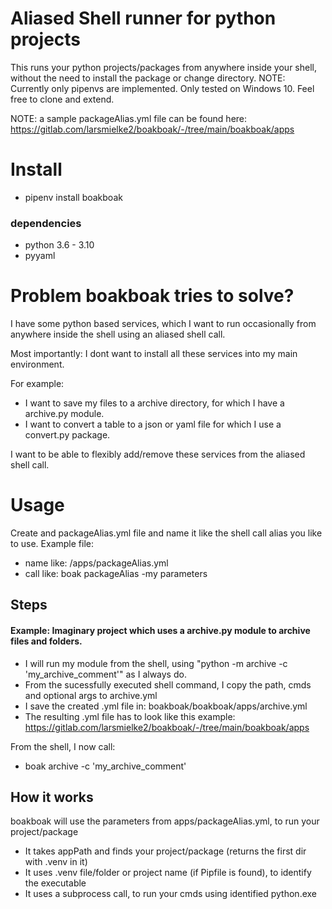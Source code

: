 <!-- README.md -->

# Aliased Shell runner for python projects

This runs your python projects/packages from anywhere inside your shell, without the need to install the package or change directory. 
NOTE: Currently only pipenvs are implemented. Only tested on Windows 10. 
Feel free to clone and extend.

NOTE: a sample packageAlias.yml file can be found here: https://gitlab.com/larsmielke2/boakboak/-/tree/main/boakboak/apps


# Install
- pipenv install boakboak


### dependencies
- python 3.6 - 3.10
- pyyaml



# Problem boakboak tries to solve?
I have some python based services, which I want to run occasionally from anywhere inside the
shell using an aliased shell call.

Most importantly: I dont want to install all these services into my main environment.

For example:
- I want to save my files to a archive directory, for which I have a archive.py module.
- I want to convert a table to a json or yaml file for which I use a convert.py package.

I want to be able to flexibly add/remove these services from the aliased shell call.


# Usage
Create and packageAlias.yml file and name it like the shell call alias you like to use.
Example file:
- name like: /apps/packageAlias.yml
- call like: boak packageAlias -my parameters


## Steps

#### Example: Imaginary project which uses a archive.py module to archive files and folders.
- I will run my module from the shell, using "python -m archive -c 'my_archive_comment'" as I always do.
- From the sucessfully executed shell command, I copy the path, cmds and optional args to archive.yml
- I save the created .yml file in: boakboak/boakboak/apps/archive.yml
- The resulting .yml file has to look like this example: https://gitlab.com/larsmielke2/boakboak/-/tree/main/boakboak/apps

From the shell, I now call:
- boak archive -c 'my_archive_comment'


## How it works

boakboak will use the parameters from apps/packageAlias.yml, to run your project/package
- It takes appPath and finds your project/package (returns the first dir with .venv in it)
- It uses .venv file/folder or project name (if Pipfile is found), to identify the executable
- It uses a subprocess call, to run your cmds using identified python.exe
